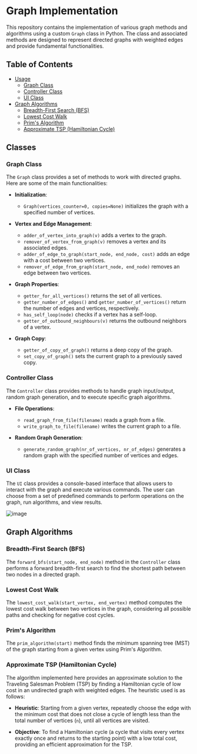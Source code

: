 # Graph Implementation

This repository contains the implementation of various graph methods and algorithms using a custom `Graph` class in Python. The class and associated methods are designed to represent directed graphs with weighted edges and provide fundamental functionalities.

## Table of Contents

- [Usage](#usage)
  - [Graph Class](#graph-class)
  - [Controller Class](#controller-class)
  - [UI Class](#ui-class)
- [Graph Algorithms](#graph-algorithms)
  - [Breadth-First Search (BFS)](#breadth-first-search-bfs)
  - [Lowest Cost Walk](#lowest-cost-walk)
  - [Prim's Algorithm](#prims-algorithm)
  - [Approximate TSP (Hamiltonian Cycle)](#approximate-tsp-hamiltonian-cycle)

## Classes

### Graph Class

The `Graph` class provides a set of methods to work with directed graphs. Here are some of the main functionalities:

- **Initialization**:
  - `Graph(vertices_counter=0, copies=None)` initializes the graph with a specified number of vertices.

- **Vertex and Edge Management**:
  - `adder_of_vertex_into_graph(v)` adds a vertex to the graph.
  - `remover_of_vertex_from_graph(v)` removes a vertex and its associated edges.
  - `adder_of_edge_to_graph(start_node, end_node, cost)` adds an edge with a cost between two vertices.
  - `remover_of_edge_from_graph(start_node, end_node)` removes an edge between two vertices.

- **Graph Properties**:
  - `getter_for_all_vertices()` returns the set of all vertices.
  - `getter_number_of_edges()` and `getter_number_of_vertices()` return the number of edges and vertices, respectively.
  - `has_self_loop(node)` checks if a vertex has a self-loop.
  - `getter_of_outbound_neighbours(v)` returns the outbound neighbors of a vertex.
  
- **Graph Copy**:
  - `getter_of_copy_of_graph()` returns a deep copy of the graph.
  - `set_copy_of_graph()` sets the current graph to a previously saved copy.

### Controller Class

The `Controller` class provides methods to handle graph input/output, random graph generation, and to execute specific graph algorithms.

- **File Operations**:
  - `read_graph_from_file(filename)` reads a graph from a file.
  - `write_graph_to_file(filename)` writes the current graph to a file.

- **Random Graph Generation**:
  - `generate_random_graph(nr_of_vertices, nr_of_edges)` generates a random graph with the specified number of vertices and edges.

### UI Class

The `UI` class provides a console-based interface that allows users to interact with the graph and execute various commands. The user can choose from a set of predefined commands to perform operations on the graph, run algorithms, and view results.

![image](https://github.com/user-attachments/assets/d65716d5-6ddd-4ca9-8f97-5f1bad46f35f)


## Graph Algorithms

### Breadth-First Search (BFS)

The `forward_bfs(start_node, end_node)` method in the `Controller` class performs a forward breadth-first search to find the shortest path between two nodes in a directed graph.

### Lowest Cost Walk

The `lowest_cost_walk(start_vertex, end_vertex)` method computes the lowest cost walk between two vertices in the graph, considering all possible paths and checking for negative cost cycles.

### Prim's Algorithm

The `prim_algorithm(start)` method finds the minimum spanning tree (MST) of the graph starting from a given vertex using Prim's Algorithm.

### Approximate TSP (Hamiltonian Cycle)

The algorithm implemented here provides an approximate solution to the Traveling Salesman Problem (TSP) by finding a Hamiltonian cycle of low cost in an undirected graph with weighted edges. The heuristic used is as follows:

- **Heuristic**: Starting from a given vertex, repeatedly choose the edge with the minimum cost that does not close a cycle of length less than the total number of vertices (`n`), until all vertices are visited.
  
- **Objective**: To find a Hamiltonian cycle (a cycle that visits every vertex exactly once and returns to the starting point) with a low total cost, providing an efficient approximation for the TSP.

